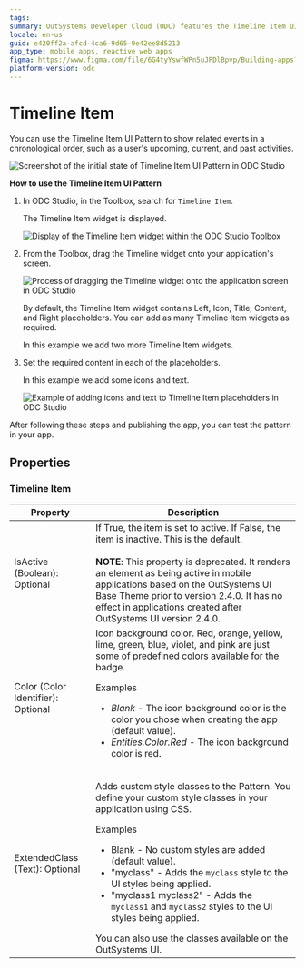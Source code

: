 ```yaml
---
tags:
summary: OutSystems Developer Cloud (ODC) features the Timeline Item UI Pattern for displaying events in chronological order.
locale: en-us
guid: e420ff2a-afcd-4ca6-9d65-9e42ee8d5213
app_type: mobile apps, reactive web apps
figma: https://www.figma.com/file/6G4tyYswfWPn5uJPDlBpvp/Building-apps?type=design&node-id=3208%3A18218&t=ZwHw8hXeFhwYsO5V-1
platform-version: odc
---
```

# Timeline Item

You can use the Timeline Item UI Pattern to show related events in a chronological order, such as a user's upcoming, current, and past activities.

![Screenshot of the initial state of Timeline Item UI Pattern in ODC Studio](images/timelineitem-1-ss.png "Initial Timeline Item UI Pattern")

**How to use the Timeline Item UI Pattern**

1. In ODC Studio, in the Toolbox, search for `Timeline Item`.

    The Timeline Item widget is displayed.

    ![Display of the Timeline Item widget within the ODC Studio Toolbox](images/timelineitem-2-ss.png "Timeline Item Widget in Toolbox")

1. From the Toolbox, drag the Timeline widget onto your application's screen.

    ![Process of dragging the Timeline widget onto the application screen in ODC Studio](images/timelineitem-3-ss.png "Dragging Timeline Widget to Screen")

    By default, the Timeline Item widget contains Left, Icon, Title, Content, and Right placeholders. You can add as many Timeline Item widgets as required.

    In this example we add two more Timeline Item widgets.

1. Set the required content in each of the placeholders.

    In this example we add some icons and text.

    ![Example of adding icons and text to Timeline Item placeholders in ODC Studio](images/timelineitem-4-ss.png "Configuring Timeline Item Placeholders")

After following these steps and publishing the app, you can test the pattern in your app.

## Properties

### Timeline Item

| Property                           | Description                                                                                                                                                                                                                                                                                                                                                                                                                                                                                                                                                                                                                                    |
|------------------------------------|------------------------------------------------------------------------------------------------------------------------------------------------------------------------------------------------------------------------------------------------------------------------------------------------------------------------------------------------------------------------------------------------------------------------------------------------------------------------------------------------------------------------------------------------------------------------------------------------------------------------------------------------|
| IsActive (Boolean): Optional       | If True, the item is set to active. If False, the item is inactive. This is the default.<br/><br/>**NOTE**: This property is deprecated. It renders an element as being active in mobile applications based on the OutSystems UI Base Theme prior to version 2.4.0. It has no effect in applications created after OutSystems UI version 2.4.0.                                                                                                                                                                                                                                                                                                |
| Color (Color Identifier): Optional | Icon background color. Red, orange, yellow, lime, green, blue, violet, and pink are just some of predefined colors available for the badge. <p>Examples <ul><li>_Blank_ - The icon background color is the color you chose when creating the app (default value).</li><li>_Entities.Color.Red_ - The icon background color is red.</li></ul></p>                                                                                                                                                                                                                                                                                               |
| ExtendedClass (Text): Optional     | <p>Adds custom style classes to the Pattern. You define your custom style classes in your application using CSS.</p> <p>Examples <ul><li>Blank - No custom styles are added (default value).</li><li>"myclass" - Adds the ``myclass`` style to the UI styles being applied.</li><li>"myclass1 myclass2" - Adds the ``myclass1`` and ``myclass2`` styles to the UI styles being applied.</li></ul></p>You can also use the classes available on the OutSystems UI. |
